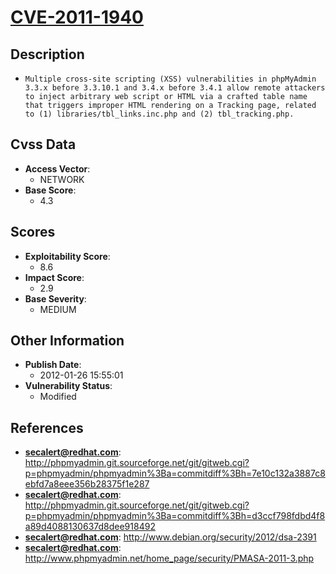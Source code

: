 
# [CVE-2011-1940](http://phpmyadmin.git.sourceforge.net/git/gitweb.cgi?p=phpmyadmin/phpmyadmin%3Ba=commitdiff%3Bh=7e10c132a3887c8ebfd7a8eee356b28375f1e287)

## Description

- `Multiple cross-site scripting (XSS) vulnerabilities in phpMyAdmin 3.3.x before 3.3.10.1 and 3.4.x before 3.4.1 allow remote attackers to inject arbitrary web script or HTML via a crafted table name that triggers improper HTML rendering on a Tracking page, related to (1) libraries/tbl_links.inc.php and (2) tbl_tracking.php.`

## Cvss Data

- **Access Vector**:
  - NETWORK
- **Base Score**:
  - 4.3

## Scores

- **Exploitability Score**:
  - 8.6
- **Impact Score**:
  - 2.9
- **Base Severity**:
  - MEDIUM

## Other Information

- **Publish Date**:
  - 2012-01-26 15:55:01
- **Vulnerability Status**:
  - Modified

## References

- **secalert@redhat.com**: http://phpmyadmin.git.sourceforge.net/git/gitweb.cgi?p=phpmyadmin/phpmyadmin%3Ba=commitdiff%3Bh=7e10c132a3887c8ebfd7a8eee356b28375f1e287
- **secalert@redhat.com**: http://phpmyadmin.git.sourceforge.net/git/gitweb.cgi?p=phpmyadmin/phpmyadmin%3Ba=commitdiff%3Bh=d3ccf798fdbd4f8a89d4088130637d8dee918492
- **secalert@redhat.com**: http://www.debian.org/security/2012/dsa-2391
- **secalert@redhat.com**: http://www.phpmyadmin.net/home_page/security/PMASA-2011-3.php
